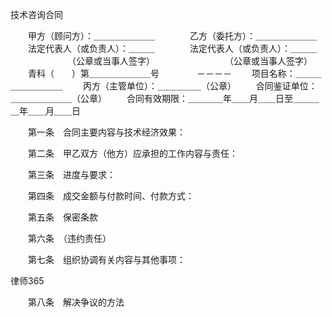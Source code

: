 
 
技术咨询合同
 

　　甲方（顾问方）：＿＿＿＿＿＿＿　　　　乙方（委托方）：＿＿＿＿＿＿＿ 
　　法定代表人（或负责人）：＿＿＿　　　　法定代表人（或负责人）：＿＿＿ 
　　　　　　　（公章或当事人签字）　　　　　　　　　（公章或当事人签字） 
　　青科（　　）第＿＿＿＿＿＿＿号 
　　　　－－－－ 
　　项目名称：＿＿＿＿＿＿＿＿＿ 
　　丙方（主管单位）：＿＿＿＿＿（公章） 
　　合同鉴证单位：＿＿＿＿＿＿＿（公章） 
　　合同有效期限：＿＿＿＿年＿＿月＿＿日至＿＿＿＿年＿＿月＿＿日 

　　第一条　合同主要内容与技术经济效果： 

　　第二条　甲乙双方（他方）应承担的工作内容与责任： 

　　第三条　进度与要求： 

　　第四条　成交金额与付款时间、付款方式： 

　　第五条　保密条款 

　　第六条　（违约责任） 

　　第七条　组织协调有关内容与其他事项： 





 
律师365






　　第八条　解决争议的方法 


 

 
 
 
 
 
  


  
 

  


  


  
 
 
 
 

